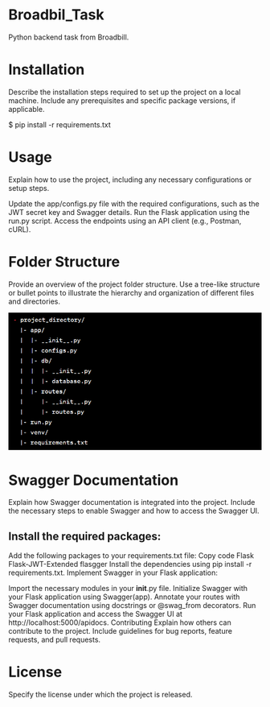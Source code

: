 # Broadbil_Task
Python backend task from Broadbill.



# Installation
Describe the installation steps required to set up the project on a local machine. Include any prerequisites and specific package versions, if applicable.

$ pip install -r requirements.txt

# Usage
Explain how to use the project, including any necessary configurations or setup steps.

Update the app/configs.py file with the required configurations, such as the JWT secret key and Swagger details.
Run the Flask application using the run.py script.
Access the endpoints using an API client (e.g., Postman, cURL).

# Folder Structure
Provide an overview of the project folder structure. Use a tree-like structure or bullet points to illustrate the hierarchy and organization of different files and directories.

![Project Structure](img.png)

# Swagger Documentation
Explain how Swagger documentation is integrated into the project. Include the necessary steps to enable Swagger and how to access the Swagger UI.

## Install the required packages:

Add the following packages to your requirements.txt file:
Copy code
Flask
Flask-JWT-Extended
flasgger
Install the dependencies using pip install -r requirements.txt.
Implement Swagger in your Flask application:

Import the necessary modules in your __init__.py file.
Initialize Swagger with your Flask application using Swagger(app).
Annotate your routes with Swagger documentation using docstrings or @swag_from decorators.
Run your Flask application and access the Swagger UI at http://localhost:5000/apidocs.
Contributing
Explain how others can contribute to the project. Include guidelines for bug reports, feature requests, and pull requests.

# License
Specify the license under which the project is released.

